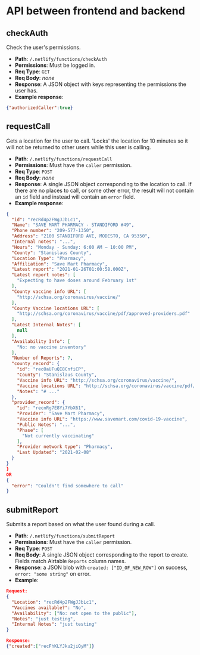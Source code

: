 # API between frontend and backend

## checkAuth

Check the user's permissions.


- **Path**: `/.netlify/functions/checkAuth`
- **Permissions**: Must be logged in.
- **Req Type**: `GET`
- **Req Body**: _none_
- **Response**: A JSON object with keys representing the permissions the user has.
- **Example response**:
```json
{"authorizedCaller":true}
```


## requestCall

Gets a location for the user to call. 'Locks' the location for 10 minutes so it will not be returned to other users while this user is calling.

- **Path**: `/.netlify/functions/requestCall`
- **Permissions**: Must have the `caller` permission.
- **Req Type**: `POST`
- **Req Body**: _none_
- **Response**: A single JSON object corresponding to the location to call. If there are no places to call, or some other error, the result will not contain an `id` field and instead will contain an `error` field.
- **Example response**:
```json
{
  "id": "recRd4p2FWgJJbLc1",
  "Name": "SAVE MART PHARMACY - STANDIFORD #49",
  "Phone number": "209-577-1350",
  "Address": "2100 STANDIFORD AVE, MODESTO, CA 95350",
  "Internal notes": "...",
  "Hours": "Monday - Sunday: 6:00 AM – 10:00 PM",
  "County": "Stanislaus County",
  "Location Type": "Pharmacy",
  "Affiliation": "Save Mart Pharmacy",
  "Latest report": "2021-01-26T01:00:58.000Z",
  "Latest report notes": [
    "Expecting to have doses around February 1st"
  ],
  "County vaccine info URL": [
    "http://schsa.org/coronavirus/vaccine/"
  ],
  "County Vaccine locations URL": [
    "http://schsa.org/coronavirus/vaccine/pdf/approved-providers.pdf"
  ],
  "Latest Internal Notes": [
    null
  ],
  "Availability Info": [
    "No: no vaccine inventory"
  ],
  "Number of Reports": 7,
  "county_record": {
    "id": "recOaUFuQI8CnfiCP",
    "County": "Stanislaus County",
    "Vaccine info URL": "http://schsa.org/coronavirus/vaccine/",
    "Vaccine locations URL": "http://schsa.org/coronavirus/vaccine/pdf/approved-providers.pdf",
    "Notes": "# ..."
  },
  "provider_record": {
    "id": "recnRg7E8Yi7YbX61",
    "Provider": "Save Mart Pharmacy",
    "Vaccine info URL": "https://www.savemart.com/covid-19-vaccine",
    "Public Notes": "...",
    "Phase": [
      "Not currently vaccinating"
    ],
    "Provider network type": "Pharmacy",
    "Last Updated": "2021-02-08"
  }
}
}
OR
{
  "error": "Couldn't find somewhere to call"
}
```

## submitReport

Submits a report based on what the user found during a call.

- **Path**: `/.netlify/functions/submitReport`
- **Permissions**: Must have the `caller` permission.
- **Req Type**: `POST`
- **Req Body**: A single JSON object corresponding to the report to create. Fields match Airtable `Reports` column names.
- **Response**: a JSON blob with `created: ["ID_OF_NEW_ROW"]` on success, `error: "some string"` on error.
- **Example**:
```json
Request:
{
  "Location": "recRd4p2FWgJJbLc1",
  "Vaccines available?": "No",
  "Availability": ["No: not open to the public"],
  "Notes": "just testing",
  "Internal Notes": "just testing"
}

Response:
{"created":["recFhKLYJku2jiQyM"]}
```
